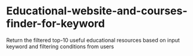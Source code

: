 # Educational-website-and-courses-finder-for-keyword
Return the filtered top-10 useful educational resources based on input keyword and filtering conditions from users
